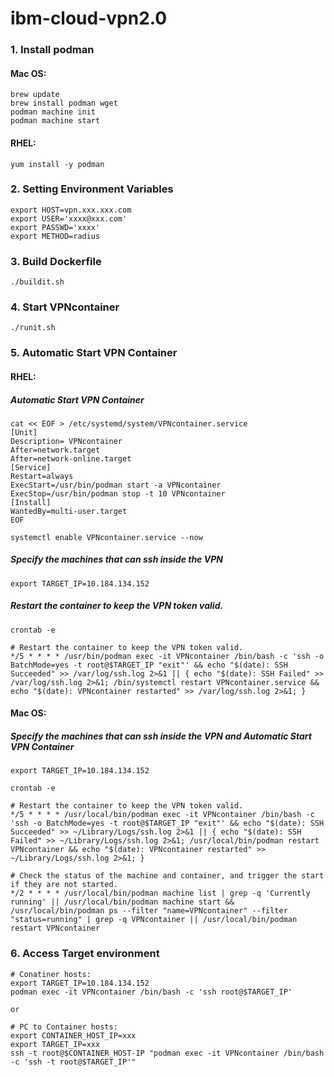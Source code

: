 # ibm-cloud-vpn2.0

### 1. Install podman

#### Mac OS:
~~~
brew update
brew install podman wget
podman machine init
podman machine start
~~~

#### RHEL:
~~~
yum install -y podman
~~~

### 2. Setting Environment Variables

~~~
export HOST=vpn.xxx.xxx.com
export USER='xxxx@xxx.com'
export PASSWD='xxxx'
export METHOD=radius
~~~

### 3. Build Dockerfile

~~~
./buildit.sh
~~~

### 4. Start VPNcontainer

~~~
./runit.sh 
~~~


### 5. Automatic Start VPN Container

#### RHEL:

##### Automatic Start VPN Container
~~~
cat << EOF > /etc/systemd/system/VPNcontainer.service
[Unit]
Description= VPNcontainer
After=network.target
After=network-online.target
[Service]
Restart=always
ExecStart=/usr/bin/podman start -a VPNcontainer
ExecStop=/usr/bin/podman stop -t 10 VPNcontainer
[Install]
WantedBy=multi-user.target
EOF
~~~
~~~
systemctl enable VPNcontainer.service --now
~~~

##### Specify the machines that can ssh inside the VPN
~~~
export TARGET_IP=10.184.134.152
~~~
##### Restart the container to keep the VPN token valid.
~~~
crontab -e
~~~
~~~
# Restart the container to keep the VPN token valid.
*/5 * * * * /usr/bin/podman exec -it VPNcontainer /bin/bash -c 'ssh -o BatchMode=yes -t root@$TARGET_IP "exit"' && echo "$(date): SSH Succeeded" >> /var/log/ssh.log 2>&1 || { echo "$(date): SSH Failed" >> /var/log/ssh.log 2>&1; /bin/systemctl restart VPNcontainer.service && echo "$(date): VPNcontainer restarted" >> /var/log/ssh.log 2>&1; }
~~~

#### Mac OS:

##### Specify the machines that can ssh inside the VPN and Automatic Start VPN Container
~~~
export TARGET_IP=10.184.134.152
~~~
~~~
crontab -e
~~~
~~~
# Restart the container to keep the VPN token valid.
*/5 * * * * /usr/local/bin/podman exec -it VPNcontainer /bin/bash -c 'ssh -o BatchMode=yes -t root@$TARGET_IP "exit"' && echo "$(date): SSH Succeeded" >> ~/Library/Logs/ssh.log 2>&1 || { echo "$(date): SSH Failed" >> ~/Library/Logs/ssh.log 2>&1; /usr/local/bin/podman restart VPNcontainer && echo "$(date): VPNcontainer restarted" >> ~/Library/Logs/ssh.log 2>&1; }

# Check the status of the machine and container, and trigger the start if they are not started.
*/2 * * * * /usr/local/bin/podman machine list | grep -q 'Currently running' || /usr/local/bin/podman machine start && /usr/local/bin/podman ps --filter "name=VPNcontainer" --filter "status=running" | grep -q VPNcontainer || /usr/local/bin/podman restart VPNcontainer
~~~


### 6. Access Target environment
~~~
# Conatiner hosts:
export TARGET_IP=10.184.134.152
podman exec -it VPNcontainer /bin/bash -c 'ssh root@$TARGET_IP'

or

# PC to Container hosts:
export CONTAINER_HOST_IP=xxx
export TARGET_IP=xxx
ssh -t root@$CONTAINER_HOST-IP "podman exec -it VPNcontainer /bin/bash -c 'ssh -t root@$TARGET_IP'"
~~~


